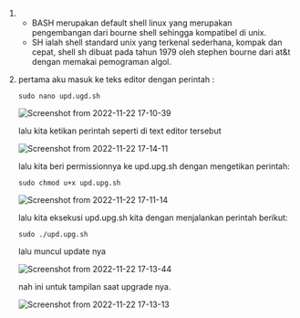 1. - BASH merupakan default shell linux yang merupakan pengembangan dari bourne shell sehingga kompatibel di unix.
   - SH ialah shell standard unix yang terkenal sederhana, kompak dan cepat, shell sh dibuat pada tahun 1979 oleh stephen bourne dari at&t dengan memakai pemograman algol.
   
   
2. pertama aku masuk ke teks editor dengan perintah :
   
   ```
   sudo nano upd.ugd.sh
   ```
   
   ![Screenshot from 2022-11-22 17-10-39](https://user-images.githubusercontent.com/118157585/203288985-f047b09b-1a9e-4e60-b7e3-cc9b67ccc9c6.png)
   
   lalu kita ketikan perintah seperti di text editor tersebut
   
   ![Screenshot from 2022-11-22 17-14-11](https://user-images.githubusercontent.com/118157585/203288934-c7e8b11c-e1e0-45d5-a0bd-cc3f6f91dfbc.png)

    lalu kita beri permissionnya ke upd.upg.sh dengan mengetikan perintah:
    ```
    sudo chmod u+x upd.upg.sh
    ```
   ![Screenshot from 2022-11-22 17-11-14](https://user-images.githubusercontent.com/118157585/203288981-873e3c7d-feb5-4354-86ef-a87ab570002e.png)

    lalu kita eksekusi upd.upg.sh kita dengan menjalankan perintah berikut:
    ```
    sudo ./upd.upg.sh
    ```
    lalu muncul update nya

   ![Screenshot from 2022-11-22 17-13-44](https://user-images.githubusercontent.com/118157585/203288964-a1da79b0-d2d8-4b1d-86ca-c0d2507805b0.png)

    nah ini untuk tampilan saat upgrade nya.

   ![Screenshot from 2022-11-22 17-13-13](https://user-images.githubusercontent.com/118157585/203288969-c547446a-f64b-4072-9682-78c55d0dabdc.png)


